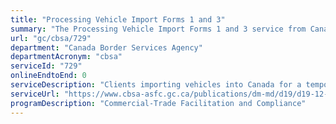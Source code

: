 ```yaml
---
title: "Processing Vehicle Import Forms 1 and 3"
summary: "The Processing Vehicle Import Forms 1 and 3 service from Canada Border Services Agency is not available end-to-end online, according to the GC Service Inventory."
url: "gc/cbsa/729"
department: "Canada Border Services Agency"
departmentAcronym: "cbsa"
serviceId: "729"
onlineEndtoEnd: 0
serviceDescription: "Clients importing vehicles into Canada for a temporary or permanent purpose are required to seek authorization.  CBSA processes vehicle import forms, on behalf of Transport Canada, and determines the admissibility of all vehicles at ports of entry.  The CBSA is responsible for ensuring  imported vehicles meet the requirements of the legislation and authorize the entry of the vehicle."
serviceUrl: "https://www.cbsa-asfc.gc.ca/publications/dm-md/d19/d19-12-1-eng.html"
programDescription: "Commercial-Trade Facilitation and Compliance"
---
```

